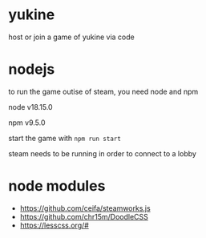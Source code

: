 # yukine

host or join a game of yukine via code

# nodejs

to run the game outise of steam, you need node and npm

node v18.15.0

npm v9.5.0

start the game with `npm run start`

steam needs to be running in order to connect to a lobby

# node modules

- https://github.com/ceifa/steamworks.js
- https://github.com/chr15m/DoodleCSS
- https://lesscss.org/#
